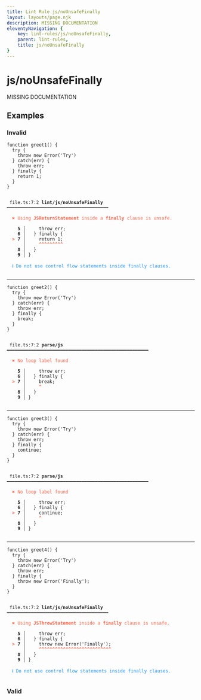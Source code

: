 ```yaml
---
title: Lint Rule js/noUnsafeFinally
layout: layouts/page.njk
description: MISSING DOCUMENTATION
eleventyNavigation: {
	key: lint-rules/js/noUnsafeFinally,
	parent: lint-rules,
	title: js/noUnsafeFinally
}
---
```


# js/noUnsafeFinally

MISSING DOCUMENTATION

<!-- EVERYTHING BELOW IS AUTOGENERATED. SEE SCRIPTS FOLDER FOR UPDATE SCRIPTS hash(cf488c3b370f32ce95c0e42a549c767019a84a56) -->

## Examples
### Invalid
<pre class="language-text"><code class="language-text"><span class="token keyword">function</span> <span class="token function">greet1</span><span class="token punctuation">(</span><span class="token punctuation">)</span> <span class="token punctuation">{</span>
  <span class="token keyword">try</span> <span class="token punctuation">{</span>
    <span class="token keyword">throw</span> <span class="token keyword">new</span> <span class="token function">Error</span><span class="token punctuation">(</span><span class="token string">&apos;Try&apos;</span><span class="token punctuation">)</span>
  <span class="token punctuation">}</span> <span class="token keyword">catch</span><span class="token punctuation">(</span><span class="token variable">err</span><span class="token punctuation">)</span> <span class="token punctuation">{</span>
    <span class="token keyword">throw</span> <span class="token variable">err</span><span class="token punctuation">;</span>
  <span class="token punctuation">}</span> <span class="token keyword">finally</span> <span class="token punctuation">{</span>
    <span class="token keyword">return</span> <span class="token number">1</span><span class="token punctuation">;</span>
  <span class="token punctuation">}</span>
<span class="token punctuation">}</span></code></pre>
<pre class="language-text"><code class="language-text">
 <span style="text-decoration-style: dotted;">file.ts:7:2</span> <strong>lint/js/noUnsafeFinally</strong> ━━━━━━━━━━━━━━━━━━━━━━━━━━━━━━━━━━━━━━

  <strong><span style="color: Tomato;">✖ </span></strong><span style="color: Tomato;">Using </span><span style="color: Tomato;"><strong>JSReturnStatement</strong></span><span style="color: Tomato;"> inside a </span><span style="color: Tomato;"><strong>finally</strong></span><span style="color: Tomato;"> clause is unsafe.</span>

  <strong>  5</strong><strong> │ </strong>    <span class="token keyword">throw</span> <span class="token variable">err</span><span class="token punctuation">;</span>
  <strong>  6</strong><strong> │ </strong>  <span class="token punctuation">}</span> <span class="token keyword">finally</span> <span class="token punctuation">{</span>
  <strong><span style="color: Tomato;">&gt;</span></strong><strong> 7</strong><strong> │ </strong>    <span class="token keyword">return</span> <span class="token number">1</span><span class="token punctuation">;</span>
     <strong> │ </strong>    <span style="color: Tomato;"><strong>^</strong></span><span style="color: Tomato;"><strong>^</strong></span><span style="color: Tomato;"><strong>^</strong></span><span style="color: Tomato;"><strong>^</strong></span><span style="color: Tomato;"><strong>^</strong></span><span style="color: Tomato;"><strong>^</strong></span><span style="color: Tomato;"><strong>^</strong></span><span style="color: Tomato;"><strong>^</strong></span><span style="color: Tomato;"><strong>^</strong></span>
  <strong>  8</strong><strong> │ </strong>  <span class="token punctuation">}</span>
  <strong>  9</strong><strong> │ </strong><span class="token punctuation">}</span>

  <strong><span style="color: DodgerBlue;">ℹ </span></strong><span style="color: DodgerBlue;">Do not use control flow statements inside finally clauses.</span>

</code></pre>

---------------

<pre class="language-text"><code class="language-text">function greet2() {
  try {
    throw new Error('Try')
  } catch(err) {
    throw err;
  } finally {
    <span class="token keyword">break</span><span class="token punctuation">;</span>
  <span class="token punctuation">}</span>
<span class="token punctuation">}</span></code></pre>
<pre class="language-text"><code class="language-text">
 <span style="text-decoration-style: dotted;">file.ts:7:2</span> <strong>parse/js</strong> ━━━━━━━━━━━━━━━━━━━━━━━━━━━━━━━━━━━━━━━━━━━━━━━━━━━━━

  <strong><span style="color: Tomato;">✖ </span></strong><span style="color: Tomato;">No loop label found</span>

  <strong>  5</strong><strong> │ </strong>    throw err;
  <strong>  6</strong><strong> │ </strong>  } finally {
  <strong><span style="color: Tomato;">&gt;</span></strong><strong> 7</strong><strong> │ </strong>    <span class="token keyword">break</span><span class="token punctuation">;</span>
     <strong> │ </strong>    <span style="color: Tomato;"><strong>^</strong></span>
  <strong>  8</strong><strong> │ </strong>  <span class="token punctuation">}</span>
  <strong>  9</strong><strong> │ </strong><span class="token punctuation">}</span>

</code></pre>

---------------

<pre class="language-text"><code class="language-text">function greet3() {
  try {
    throw new Error('Try')
  } catch(err) {
    throw err;
  } finally {
    <span class="token keyword">continue</span><span class="token punctuation">;</span>
  <span class="token punctuation">}</span>
<span class="token punctuation">}</span></code></pre>
<pre class="language-text"><code class="language-text">
 <span style="text-decoration-style: dotted;">file.ts:7:2</span> <strong>parse/js</strong> ━━━━━━━━━━━━━━━━━━━━━━━━━━━━━━━━━━━━━━━━━━━━━━━━━━━━━

  <strong><span style="color: Tomato;">✖ </span></strong><span style="color: Tomato;">No loop label found</span>

  <strong>  5</strong><strong> │ </strong>    throw err;
  <strong>  6</strong><strong> │ </strong>  } finally {
  <strong><span style="color: Tomato;">&gt;</span></strong><strong> 7</strong><strong> │ </strong>    <span class="token keyword">continue</span><span class="token punctuation">;</span>
     <strong> │ </strong>    <span style="color: Tomato;"><strong>^</strong></span>
  <strong>  8</strong><strong> │ </strong>  <span class="token punctuation">}</span>
  <strong>  9</strong><strong> │ </strong><span class="token punctuation">}</span>

</code></pre>

---------------

<pre class="language-text"><code class="language-text"><span class="token keyword">function</span> <span class="token function">greet4</span><span class="token punctuation">(</span><span class="token punctuation">)</span> <span class="token punctuation">{</span>
  <span class="token keyword">try</span> <span class="token punctuation">{</span>
    <span class="token keyword">throw</span> <span class="token keyword">new</span> <span class="token function">Error</span><span class="token punctuation">(</span><span class="token string">&apos;Try&apos;</span><span class="token punctuation">)</span>
  <span class="token punctuation">}</span> <span class="token keyword">catch</span><span class="token punctuation">(</span><span class="token variable">err</span><span class="token punctuation">)</span> <span class="token punctuation">{</span>
    <span class="token keyword">throw</span> <span class="token variable">err</span><span class="token punctuation">;</span>
  <span class="token punctuation">}</span> <span class="token keyword">finally</span> <span class="token punctuation">{</span>
    <span class="token keyword">throw</span> <span class="token keyword">new</span> <span class="token function">Error</span><span class="token punctuation">(</span><span class="token string">&apos;Finally&apos;</span><span class="token punctuation">)</span><span class="token punctuation">;</span>
  <span class="token punctuation">}</span>
<span class="token punctuation">}</span></code></pre>
<pre class="language-text"><code class="language-text">
 <span style="text-decoration-style: dotted;">file.ts:7:2</span> <strong>lint/js/noUnsafeFinally</strong> ━━━━━━━━━━━━━━━━━━━━━━━━━━━━━━━━━━━━━━

  <strong><span style="color: Tomato;">✖ </span></strong><span style="color: Tomato;">Using </span><span style="color: Tomato;"><strong>JSThrowStatement</strong></span><span style="color: Tomato;"> inside a </span><span style="color: Tomato;"><strong>finally</strong></span><span style="color: Tomato;"> clause is unsafe.</span>

  <strong>  5</strong><strong> │ </strong>    <span class="token keyword">throw</span> <span class="token variable">err</span><span class="token punctuation">;</span>
  <strong>  6</strong><strong> │ </strong>  <span class="token punctuation">}</span> <span class="token keyword">finally</span> <span class="token punctuation">{</span>
  <strong><span style="color: Tomato;">&gt;</span></strong><strong> 7</strong><strong> │ </strong>    <span class="token keyword">throw</span> <span class="token keyword">new</span> <span class="token function">Error</span><span class="token punctuation">(</span><span class="token string">&apos;Finally&apos;</span><span class="token punctuation">)</span><span class="token punctuation">;</span>
     <strong> │ </strong>    <span style="color: Tomato;"><strong>^</strong></span><span style="color: Tomato;"><strong>^</strong></span><span style="color: Tomato;"><strong>^</strong></span><span style="color: Tomato;"><strong>^</strong></span><span style="color: Tomato;"><strong>^</strong></span><span style="color: Tomato;"><strong>^</strong></span><span style="color: Tomato;"><strong>^</strong></span><span style="color: Tomato;"><strong>^</strong></span><span style="color: Tomato;"><strong>^</strong></span><span style="color: Tomato;"><strong>^</strong></span><span style="color: Tomato;"><strong>^</strong></span><span style="color: Tomato;"><strong>^</strong></span><span style="color: Tomato;"><strong>^</strong></span><span style="color: Tomato;"><strong>^</strong></span><span style="color: Tomato;"><strong>^</strong></span><span style="color: Tomato;"><strong>^</strong></span><span style="color: Tomato;"><strong>^</strong></span><span style="color: Tomato;"><strong>^</strong></span><span style="color: Tomato;"><strong>^</strong></span><span style="color: Tomato;"><strong>^</strong></span><span style="color: Tomato;"><strong>^</strong></span><span style="color: Tomato;"><strong>^</strong></span><span style="color: Tomato;"><strong>^</strong></span><span style="color: Tomato;"><strong>^</strong></span><span style="color: Tomato;"><strong>^</strong></span><span style="color: Tomato;"><strong>^</strong></span><span style="color: Tomato;"><strong>^</strong></span>
  <strong>  8</strong><strong> │ </strong>  <span class="token punctuation">}</span>
  <strong>  9</strong><strong> │ </strong><span class="token punctuation">}</span>

  <strong><span style="color: DodgerBlue;">ℹ </span></strong><span style="color: DodgerBlue;">Do not use control flow statements inside finally clauses.</span>

</code></pre>
### Valid
